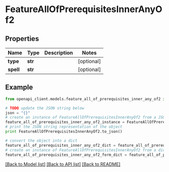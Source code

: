 # FeatureAllOfPrerequisitesInnerAnyOf2


## Properties
Name | Type | Description | Notes
------------ | ------------- | ------------- | -------------
**type** | **str** |  | [optional] 
**spell** | **str** |  | [optional] 

## Example

```python
from openapi_client.models.feature_all_of_prerequisites_inner_any_of2 import FeatureAllOfPrerequisitesInnerAnyOf2

# TODO update the JSON string below
json = "{}"
# create an instance of FeatureAllOfPrerequisitesInnerAnyOf2 from a JSON string
feature_all_of_prerequisites_inner_any_of2_instance = FeatureAllOfPrerequisitesInnerAnyOf2.from_json(json)
# print the JSON string representation of the object
print FeatureAllOfPrerequisitesInnerAnyOf2.to_json()

# convert the object into a dict
feature_all_of_prerequisites_inner_any_of2_dict = feature_all_of_prerequisites_inner_any_of2_instance.to_dict()
# create an instance of FeatureAllOfPrerequisitesInnerAnyOf2 from a dict
feature_all_of_prerequisites_inner_any_of2_form_dict = feature_all_of_prerequisites_inner_any_of2.from_dict(feature_all_of_prerequisites_inner_any_of2_dict)
```
[[Back to Model list]](../README.md#documentation-for-models) [[Back to API list]](../README.md#documentation-for-api-endpoints) [[Back to README]](../README.md)


